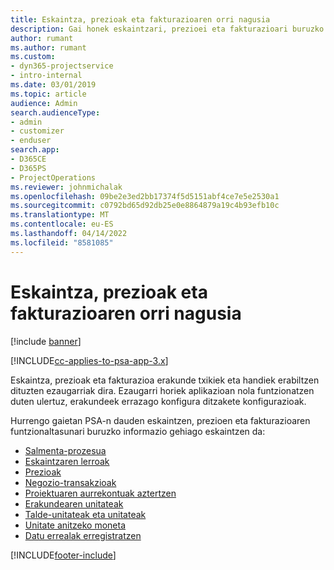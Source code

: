 ```yaml
---
title: Eskaintza, prezioak eta fakturazioaren orri nagusia
description: Gai honek eskaintzari, prezioei eta fakturazioari buruzko informazioa ematen du.
author: rumant
ms.author: rumant
ms.custom:
- dyn365-projectservice
- intro-internal
ms.date: 03/01/2019
ms.topic: article
audience: Admin
search.audienceType:
- admin
- customizer
- enduser
search.app:
- D365CE
- D365PS
- ProjectOperations
ms.reviewer: johnmichalak
ms.openlocfilehash: 09be2e3ed2bb17374f5d5151abf4ce7e5e2530a1
ms.sourcegitcommit: c0792bd65d92db25e0e8864879a19c4b93efb10c
ms.translationtype: MT
ms.contentlocale: eu-ES
ms.lasthandoff: 04/14/2022
ms.locfileid: "8581085"
---
```

# <a name="quoting-pricing-and-billing-home-page"></a>Eskaintza, prezioak eta fakturazioaren orri nagusia

[!include [banner](../includes/psa-now-project-operations.md)]

[!INCLUDE[cc-applies-to-psa-app-3.x](../includes/cc-applies-to-psa-app-3x.md)]

Eskaintza, prezioak eta fakturazioa erakunde txikiek eta handiek erabiltzen dituzten ezaugarriak dira. Ezaugarri horiek aplikazioan nola funtzionatzen duten ulertuz, erakundeek errazago konfigura ditzakete konfigurazioak.

Hurrengo gaietan PSA-n dauden eskaintzen, prezioen eta fakturazioaren funtzionaltasunari buruzko informazio gehiago eskaintzen da:

- [Salmenta-prozesua](basic-sales-process.md)
- [Eskaintzaren lerroak](basic-quote-lines.md)
- [Prezioak](basic-pricing.md)
- [Negozio-transakzioak](basic-business-transactions.md)
- [Proiektuaren aurrekontuak aztertzen](basic-analyzing-quotes.md)
- [Erakundearen unitateak](advanced-organizational.md)
- [Talde-unitateak eta unitateak](advanced-units.md)
- [Unitate anitzeko moneta](advanced-currency.md)
- [Datu errealak erregistratzen](advanced-actuals.md)


[!INCLUDE[footer-include](../includes/footer-banner.md)]
